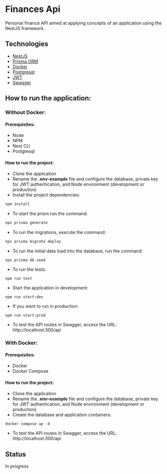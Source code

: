 # Finances Api
Personal finance API aimed at applying concepts of an application using the NestJS framework.

## Technologies
- [NestJS](https://nestjs.com/)
- [Prisma ORM](https://www.prisma.io/)
- [Docker](https://www.docker.com/)
- [Postgresql](https://www.postgresql.org/)
- [JWT](https://jwt.io/)
- [Swagger](https://swagger.io/)

## How to run the application:
### Without Docker:
#### Prerequisites:
- Node
- NPM
- Nest CLI
- Postgresql
#### How to run the project:
- Clone the application
- Rename the **.env-example** file and configure the database, private key for JWT authentication, and Node environment (development or production)
- Install the project dependencies:  
```bash
npm install
```
- To start the prism run the command:
``` bash
npx prisma generate
```
- To run the migrations, execute the command:
``` bash
npx prisma migrate deploy
```
- To run the initial data load into the database, run the command:
```
npx prisma db seed
```

- To run the tests:
```
npm run test
```
- Start the application in development:
```
npm run start:dev
```
- If you want to run in production:
```
npm run start:prod
```
- To test the API routes in Swagger, access the URL: http://localhost:300/api

### With Docker:
#### Prerequisites:
 - Docker
 - Docker Compose

#### How to run the project:
- Clone the application
- Rename the **.env-example** file and configure the database, private key for JWT authentication, and Node environment (development or production)
- Create the database and application containers:
```
docker compose up -d
```
- To test the API routes in Swagger, access the URL: http://localhost:300/api

## Status
In progress